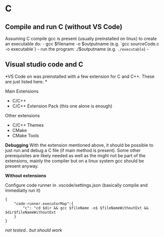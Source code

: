 # C

## Compile and run C (without VS Code)
Assuming C compile gcc is present (usually preinstalled on linux) to create an executable do: 
    - gcc $filename -o $outputname  (e.g. `gcc sourceCode.c -o executable`)
    - run the program:  ./$outputname (e.g. `./executable`)
    - 




## Visual studio code and C

*VS Code on was preinstalled with a few extension for C and C++. These are just listed here. *

Main Extensions
- C/C++
- C/C++ Extension Pack  (this one alone is enough)

Other extensions
- C/C++ Themes
- CMake
- CMake Tools

**Debugging**
With the extension mentioned above, it should be possible to just run and debug a C file (if main method is present). Some other prerequisites are likely needed as well as the might not be part of the extensions, mainly the compiler but on a linux system gcc should be present anyway.


**Without extensions**

Configure code runner in .vscode/settings.json  (basically compile and immediatly run it)
```
{
    "code-runner.executorMap":{
        "c": "cd $dir && gcc $fileName -o$ $fileNameWithoutExt && $dir$fileNameWithoutExt
    }
}
```
*not tested.. but should work*